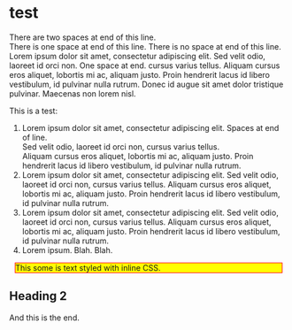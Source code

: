 test
====

There are two spaces at end of this line.  
There is one space at end of this line. 
There is no space at end of this line.
Lorem ipsum dolor sit amet, consectetur adipiscing elit. Sed velit odio, laoreet id orci non. One space at end. 
cursus varius tellus. Aliquam cursus eros aliquet, lobortis mi ac, aliquam justo.
Proin hendrerit lacus id libero vestibulum, id pulvinar nulla rutrum. Donec id augue sit amet dolor 
tristique pulvinar. Maecenas non lorem nisl.
 
This is a test:

1. Lorem ipsum dolor sit amet, consectetur adipiscing elit.  Spaces at end of line.  
Sed velit odio, laoreet id orci non, cursus varius tellus.  
Aliquam cursus eros aliquet, lobortis mi ac, aliquam justo. 
Proin hendrerit lacus id libero vestibulum, id pulvinar nulla rutrum. 
1. Lorem ipsum dolor sit amet, consectetur adipiscing elit. 
Sed velit odio, laoreet id orci non, cursus varius tellus. 
Aliquam cursus eros aliquet, lobortis mi ac, aliquam justo. 
Proin hendrerit lacus id libero vestibulum, id pulvinar nulla rutrum.
1. Lorem ipsum dolor sit amet, consectetur adipiscing elit. 
Sed velit odio, laoreet id orci non, cursus varius tellus. 
Aliquam cursus eros aliquet, lobortis mi ac, aliquam justo. Proin hendrerit lacus id libero vestibulum, id pulvinar 
nulla rutrum.  
1. Lorem ipsum.
Blah.
Blah.


<div style="margin: 10px; background-color: yellow; border: 1px solid red; ">This some is text styled with inline CSS.</div>

## Heading 2 
And this is the end.
